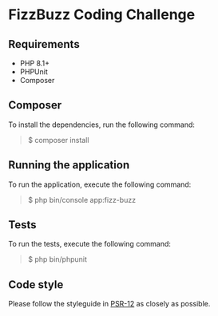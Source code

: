 FizzBuzz Coding Challenge
=========================

Requirements
------------
- PHP 8.1+
- PHPUnit
- Composer

Composer
--------
To install the dependencies, run the following command:
>$ composer install

Running the application
-----------------------
To run the application, execute the following command:
>$ php bin/console app:fizz-buzz

Tests
-----
To run the tests, execute the following command:
>$ php bin/phpunit

Code style
----------
Please follow the styleguide in [PSR-12](http://www.php-fig.org/psr/psr-12/) as closely as possible.

